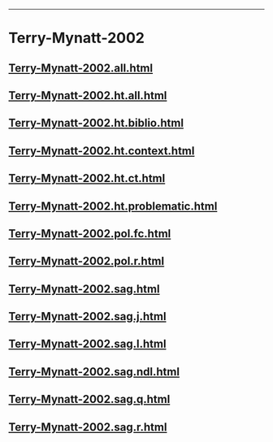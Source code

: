 
----

# Terry-Mynatt-2002


## [Terry-Mynatt-2002.all.html](Terry-Mynatt-2002.all.html)
## [Terry-Mynatt-2002.ht.all.html](Terry-Mynatt-2002.ht.all.html)
## [Terry-Mynatt-2002.ht.biblio.html](Terry-Mynatt-2002.ht.biblio.html)
## [Terry-Mynatt-2002.ht.context.html](Terry-Mynatt-2002.ht.context.html)
## [Terry-Mynatt-2002.ht.ct.html](Terry-Mynatt-2002.ht.ct.html)
## [Terry-Mynatt-2002.ht.problematic.html](Terry-Mynatt-2002.ht.problematic.html)
## [Terry-Mynatt-2002.pol.fc.html](Terry-Mynatt-2002.pol.fc.html)
## [Terry-Mynatt-2002.pol.r.html](Terry-Mynatt-2002.pol.r.html)
## [Terry-Mynatt-2002.sag.html](Terry-Mynatt-2002.sag.html)
## [Terry-Mynatt-2002.sag.j.html](Terry-Mynatt-2002.sag.j.html)
## [Terry-Mynatt-2002.sag.l.html](Terry-Mynatt-2002.sag.l.html)
## [Terry-Mynatt-2002.sag.ndl.html](Terry-Mynatt-2002.sag.ndl.html)
## [Terry-Mynatt-2002.sag.q.html](Terry-Mynatt-2002.sag.q.html)
## [Terry-Mynatt-2002.sag.r.html](Terry-Mynatt-2002.sag.r.html)
